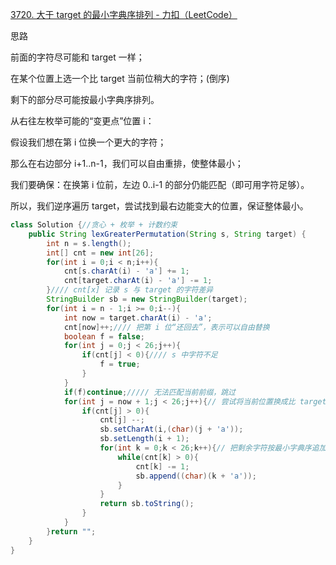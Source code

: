 [3720. 大于 target 的最小字典序排列 - 力扣（LeetCode）](https://leetcode.cn/problems/lexicographically-smallest-permutation-greater-than-target/description/)

思路

前面的字符尽可能和 target 一样；

在某个位置上选一个比 target 当前位稍大的字符；(倒序)

剩下的部分尽可能按最小字典序排列。



从右往左枚举可能的“变更点”位置 i：

假设我们想在第 i 位换一个更大的字符；

那么在右边部分 i+1..n-1，我们可以自由重排，使整体最小；

我们要确保：在换第 i 位前，左边 0..i-1 的部分仍能匹配（即可用字符足够）。

所以，我们逆序遍历 target，尝试找到最右边能变大的位置，保证整体最小。

```java
class Solution {//贪心 + 枚举 + 计数约束
    public String lexGreaterPermutation(String s, String target) {
        int n = s.length();
        int[] cnt = new int[26];
        for(int i = 0;i < n;i++){
            cnt[s.charAt(i) - 'a'] += 1;
            cnt[target.charAt(i) - 'a'] -= 1;
        }//// cnt[x] 记录 s 与 target 的字符差异
        StringBuilder sb = new StringBuilder(target);
        for(int i = n - 1;i >= 0;i--){
            int now = target.charAt(i) - 'a';
            cnt[now]++;//// 把第 i 位“还回去”，表示可以自由替换
            boolean f = false;
            for(int j = 0;j < 26;j++){
                if(cnt[j] < 0){//// s 中字符不足
                    f = true;
                }
            }
            if(f)continue;///// 无法匹配当前前缀，跳过
            for(int j = now + 1;j < 26;j++){// 尝试将当前位置换成比 target[i] 大的字符
                if(cnt[j] > 0){
                    cnt[j] --;
                    sb.setCharAt(i,(char)(j + 'a'));
                    sb.setLength(i + 1);
                    for(int k = 0;k < 26;k++){// 把剩余字符按最小字典序追加
                        while(cnt[k] > 0){
                            cnt[k] -= 1;
                            sb.append((char)(k + 'a'));
                        }
                    }
                    return sb.toString();
                }
            }
        }return "";
    }
}


```
